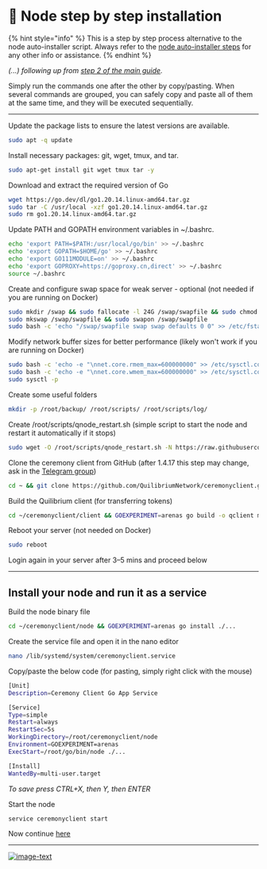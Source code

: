 # 🔢 Node step by step installation

{% hint style="info" %}
This is a step by step process alternative to the node auto-installer script. Always refer to the [node auto-installer steps](../archive/old-node-auto-installer.md) for any other info or assistance.
{% endhint %}

_(...) following up from_ [_step 2 of the main guide_](https://app.gitbook.com/o/OarGuxi0cVButvqcFwRt/s/wYHoFaVat0JopE1zxmDI/node-auto-installer#step-2)_._

Simply run the commands one after the other by copy/pasting. When several commands are grouped, you can safely copy and paste all of them at the same time, and they will be executed sequentially.

***

Update the package lists to ensure the latest versions are available.

```bash
sudo apt -q update
```

Install necessary packages: git, wget, tmux, and tar.

```bash
sudo apt-get install git wget tmux tar -y
```

Download and extract the required version of Go

```bash
wget https://go.dev/dl/go1.20.14.linux-amd64.tar.gz
sudo tar -C /usr/local -xzf go1.20.14.linux-amd64.tar.gz
sudo rm go1.20.14.linux-amd64.tar.gz
```

Update PATH and GOPATH environment variables in \~/.bashrc.

```bash
echo 'export PATH=$PATH:/usr/local/go/bin' >> ~/.bashrc
echo 'export GOPATH=$HOME/go' >> ~/.bashrc
echo 'export GO111MODULE=on' >> ~/.bashrc
echo 'export GOPROXY=https://goproxy.cn,direct' >> ~/.bashrc
source ~/.bashrc
```

Create and configure swap space for weak server - optional (not needed if you are running on Docker)

```bash
sudo mkdir /swap && sudo fallocate -l 24G /swap/swapfile && sudo chmod 600 /swap/swapfile
sudo mkswap /swap/swapfile && sudo swapon /swap/swapfile
sudo bash -c 'echo "/swap/swapfile swap swap defaults 0 0" >> /etc/fstab'
```

Modify network buffer sizes for better performance (likely won't work if you are running on Docker)

```bash
sudo bash -c 'echo -e "\nnet.core.rmem_max=600000000" >> /etc/sysctl.conf'
sudo bash -c 'echo -e "\nnet.core.wmem_max=600000000" >> /etc/sysctl.conf'
sudo sysctl -p
```

Create some useful folders

```bash
mkdir -p /root/backup/ /root/scripts/ /root/scripts/log/
```

Create /root/scripts/qnode\_restart.sh (simple script to start the node and restart it automatically if it stops)

```bash
sudo wget -O /root/scripts/qnode_restart.sh -N https://raw.githubusercontent.com/lamat1111/quilibrium-node-auto-installer/master/qnode_restart && sudo chmod +x /root/scripts/qnode_restart.sh
```

Clone the ceremony client from GitHub (after 1.4.17 this step may change, ask in the [Telegram group](https://t.me/quilibrium))

```bash
cd ~ && git clone https://github.com/QuilibriumNetwork/ceremonyclient.git
```

Build the Quilibrium client (for transferring tokens)

```bash
cd ~/ceremonyclient/client && GOEXPERIMENT=arenas go build -o qclient main.go
```

Reboot your server (not needed on Docker)

```bash
sudo reboot
```

Login again in your server after 3–5 mins and proceed below

***

## Install your node and run it as a service

Build the node binary file

```bash
cd ~/ceremonyclient/node && GOEXPERIMENT=arenas go install ./...
```

Create the service file and open it in the nano editor

```bash
nano /lib/systemd/system/ceremonyclient.service
```

Copy/paste the below code (for pasting, simply right click with the mouse)

```bash
[Unit]
Description=Ceremony Client Go App Service

[Service]
Type=simple
Restart=always
RestartSec=5s
WorkingDirectory=/root/ceremonyclient/node
Environment=GOEXPERIMENT=arenas
ExecStart=/root/go/bin/node ./...

[Install]
WantedBy=multi-user.target
```

_To save press CTRL+X, then Y, then ENTER_

Start the node

```bash
service ceremonyclient start
```

Now continue [here](../archive/old-node-auto-installer.md#step-5)

***

[![image-text](https://accademiainfinita.it/extra-contents/quil-best-providers-banner-square.jpg)](https://iri.quest/quil-best-server-providers)
